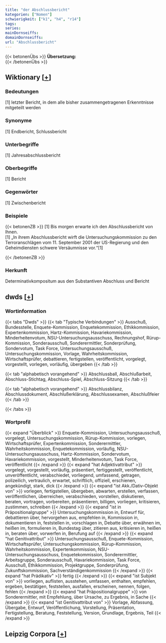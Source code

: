 ```yaml
---
title: "der Abschlussbericht"
kategorien: ["Nomen"]
schwierigkeit: ["k1", "h4", "r14"]
tags:
series:
mainDornseiffs:
domainDornseiffs:
url: "Abschlussbericht"
---
```


{{< betonenÜbs >}}
**Übersetzung:**  
{{< /betonenÜbs >}}

## Wiktionary [[+](https://de.wiktionary.org/wiki/Abschlussbericht)]

### Bedeutungen
[1] letzter Bericht, in dem alle bisher zusammengetragenen Erkenntnisse mitgeteilt werden  

### Synonyme
[1] Endbericht, Schlussbericht  

### Unterbegriffe
[1] Jahresabschlussbericht  

### Oberbegriffe
[1] Bericht  

### Gegenwörter
[1] Zwischenbericht  

### Beispiele
{{< betonenZB >}}
[1] Bis morgen erwarte ich den Abschlussbericht von Ihnen.  
[1] „In ihrem Abschlussbericht wirft die Untersuchungskommission zu den Terroranschlägen vom 11. September 2001 der US-Regierung und den Geheimdiensten schwere Versäumnisse vor.“[1]  

{{< /betonenZB >}}
### Herkunft
Determinativkompositum aus den Substantiven Abschluss und Bericht  



## dwds [[+](https://www.dwds.de/wb/Abschlussbericht)]

### Wortinformation
{{< tabs "Dwds" >}}
{{< tab "Typische Verbindungen" >}}
Ausschuß, Bundesstelle, Enquete-Kommission, Enquetekommission, Ethikkommission, Expertenkommission, Hartz-Kommission, Havariekommission, Minderheitenvotum, NSU-Untersuchungsausschuss, Rechnungshof, Rürup-Kommission, Sonderausschuß, Sonderermittler, Sonderprüfung, Sondervotum, Task Force, Untersuchungsausschuß, Untersuchungskommission, Vorlage, Wahrheitskommission, Wirtschaftsprüfer, debattieren, fertigstellen, veröffentlicht, vorgelegt, vorgestellt, vorlegen, vorläufig, übergeben
{{< /tab >}}

{{< tab "alphabetisch vorangehend" >}}
Abschlussball, Abschlußarbeit, Abschluss-Stichtag, Abschluss-Spiel, Abschluss-Sitzung
{{< /tab >}}

{{< tab "alphabetisch vorangehend" >}}
Abschlussbilanz, Abschlussdokument, Abschlußerklärung, Abschlussexamen, Abschlußfeier
{{< /tab >}}

{{< /tabs >}}

### Wortprofil
{{< expand "Überblick" >}} Enquete-Kommission, Untersuchungsausschuß, vorgelegt, Untersuchungskommission, Rürup-Kommission, vorlegen, Wirtschaftsprüfer, Expertenkommission, Sonderermittler, Wahrheitskommission, Enquetekommission, vorläufig, NSU-Untersuchungsausschuss, Hartz-Kommission, Sondervotum, Havariekommission, vorgestellt, Minderheitenvotum, Task Force, veröffentlicht {{< /expand >}}
{{< expand "hat Adjektivattribut" >}} vorgelegt, vorgestellt, vorläufig, präsentiert, fertiggestellt, veröffentlicht, unveröffentlicht, verabschiedet, vorliegend, umfassend, getragen, polizeilich, vertraulich, erwartet, schriftlich, offiziell, erschienen, angekündigt, stark, dick {{< /expand >}}
{{< expand "ist Akk./Dativ-Objekt von" >}} vorlegen, fertigstellen, übergeben, abwarten, erstellen, verfassen, veröffentlichen, überreichen, verabschieden, vorstellen, diskutieren, beraten, vortragen, vorbereiten, präsentieren, billigen, vorliegen, kritisieren, zustimmen, schreiben {{< /expand >}}
{{< expand "ist in Präpositionalgruppe" >}} Untersuchungskommission in, Entwurf für, debattieren über, hervorgehen aus, empfehlen in, Kommission in, dokumentieren in, feststellen in, vorschlagen in, Debatte über, erwähnen im, heißen im, formulieren in, Bundestag über, zitieren aus, kritisieren in, heißen in, beraten über, vorwerfen in, Berufung auf {{< /expand >}}
{{< expand "hat Genitivattribut" >}} Untersuchungsausschuß, Enquete-Kommission, Wirtschaftsprüfer, Untersuchungskommission, Rürup-Kommission, Wahrheitskommission, Expertenkommission, NSU-Untersuchungsausschuss, Enquetekommission, Sonderermittler, Arbeitsgruppe, Sonderausschuß, Havariekommission, Task Force, Ausschuß, Ethikkommission, Projektgruppe, Sonderprüfung, Zukunftskommission, Sachverständigenkommission {{< /expand >}}
{{< expand "hat Prädikativ" >}} fertig {{< /expand >}}
{{< expand "ist Subjekt von" >}} vorliegen, auflisten, ausstehen, umfassen, enthalten, empfehlen, ergeben, bestätigen, feststellen, ausfallen, erscheinen, nennen, folgen, fehlen {{< /expand >}}
{{< expand "hat Präpositionalgruppe" >}} von Sonderermittler, mit Empfehlung, über Ursache, zu Ergebnis, in Sache {{< /expand >}}
{{< expand "ist Genitivattribut von" >}} Vorlage, Abfassung, Übergabe, Entwurf, Veröffentlichung, Vorstellung, Präsentation, Fertigstellung, Beratung, Feststellung, Version, Grundlage, Ergebnis, Teil {{< /expand >}}

## Leipzig Corpora [[+](https://corpora.uni-leipzig.de/en/res?word=Abschlussbericht&corpusId=deu_newscrawl-public_2018)]

